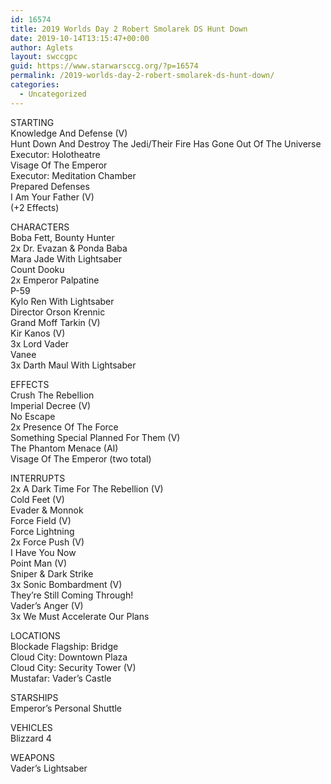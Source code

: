 ```yaml
---
id: 16574
title: 2019 Worlds Day 2 Robert Smolarek DS Hunt Down
date: 2019-10-14T13:15:47+00:00
author: Aglets
layout: swccgpc
guid: https://www.starwarsccg.org/?p=16574
permalink: /2019-worlds-day-2-robert-smolarek-ds-hunt-down/
categories:
  - Uncategorized
---
```

STARTING  
Knowledge And Defense (V)  
Hunt Down And Destroy The Jedi/Their Fire Has Gone Out Of The Universe  
Executor: Holotheatre  
Visage Of The Emperor  
Executor: Meditation Chamber  
Prepared Defenses  
I Am Your Father (V)  
(+2 Effects)

CHARACTERS  
Boba Fett, Bounty Hunter  
2x Dr. Evazan & Ponda Baba  
Mara Jade With Lightsaber  
Count Dooku  
2x Emperor Palpatine  
P-59  
Kylo Ren With Lightsaber  
Director Orson Krennic  
Grand Moff Tarkin (V)  
Kir Kanos (V)  
3x Lord Vader  
Vanee  
3x Darth Maul With Lightsaber

EFFECTS  
Crush The Rebellion  
Imperial Decree (V)  
No Escape  
2x Presence Of The Force  
Something Special Planned For Them (V)  
The Phantom Menace (AI)  
Visage Of The Emperor (two total)

INTERRUPTS  
2x A Dark Time For The Rebellion (V)  
Cold Feet (V)  
Evader & Monnok  
Force Field (V)  
Force Lightning  
2x Force Push (V)  
I Have You Now  
Point Man (V)  
Sniper & Dark Strike  
3x Sonic Bombardment (V)  
They&#8217;re Still Coming Through!  
Vader&#8217;s Anger (V)  
3x We Must Accelerate Our Plans

LOCATIONS  
Blockade Flagship: Bridge  
Cloud City: Downtown Plaza  
Cloud City: Security Tower (V)  
Mustafar: Vader&#8217;s Castle

STARSHIPS  
Emperor&#8217;s Personal Shuttle

VEHICLES  
Blizzard 4

WEAPONS  
Vader&#8217;s Lightsaber